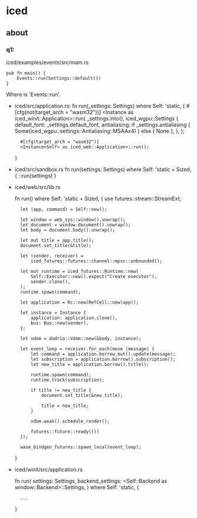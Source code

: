 # iced

## about

### q1:

 iced/examples/events/src/main.rs

```
pub fn main() {
    Events::run(Settings::default())
}
```
Where is 'Events::run'.


- iced/src/application.rs:
    fn run(_settings: Settings)
    where
        Self: 'static,
    {
        #[cfg(not(target_arch = "wasm32"))]
        <Instance<Self> as iced_winit::Application>::run(
            _settings.into(),
            iced_wgpu::Settings {
                default_font: _settings.default_font,
                antialiasing: if _settings.antialiasing {
                    Some(iced_wgpu::settings::Antialiasing::MSAAx4)
                } else {
                    None
                },
            },
        );

        #[cfg(target_arch = "wasm32")]
        <Instance<Self> as iced_web::Application>::run();
    }

- iced/src/sandbox.rs
    fn run(settings: Settings)
    where
        Self: 'static + Sized,
    {
        <Self as Application>::run(settings)
    }	

- iced/web/src/lib.rs

   fn run()
    where
        Self: 'static + Sized,
    {
        use futures::stream::StreamExt;

        let (app, command) = Self::new();

        let window = web_sys::window().unwrap();
        let document = window.document().unwrap();
        let body = document.body().unwrap();

        let mut title = app.title();
        document.set_title(&title);

        let (sender, receiver) =
            iced_futures::futures::channel::mpsc::unbounded();

        let mut runtime = iced_futures::Runtime::new(
            Self::Executor::new().expect("Create executor"),
            sender.clone(),
        );
        runtime.spawn(command);

        let application = Rc::new(RefCell::new(app));

        let instance = Instance {
            application: application.clone(),
            bus: Bus::new(sender),
        };

        let vdom = dodrio::Vdom::new(&body, instance);

        let event_loop = receiver.for_each(move |message| {
            let command = application.borrow_mut().update(message);
            let subscription = application.borrow().subscription();
            let new_title = application.borrow().title();

            runtime.spawn(command);
            runtime.track(subscription);

            if title != new_title {
                document.set_title(&new_title);

                title = new_title;
            }

            vdom.weak().schedule_render();

            futures::future::ready(())
        });

        wasm_bindgen_futures::spawn_local(event_loop);
    }	

- iced/winit/src/application.rs

    fn run(
        settings: Settings,
        backend_settings: <Self::Backend as window::Backend>::Settings,
    ) where
        Self: 'static,
    {
	
		...
	
	}
